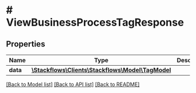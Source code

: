 # # ViewBusinessProcessTagResponse

## Properties

Name | Type | Description | Notes
------------ | ------------- | ------------- | -------------
**data** | [**\Stackflows\Clients\Stackflows\Model\TagModel**](TagModel.md) |  | [optional]

[[Back to Model list]](../../README.md#models) [[Back to API list]](../../README.md#endpoints) [[Back to README]](../../README.md)
